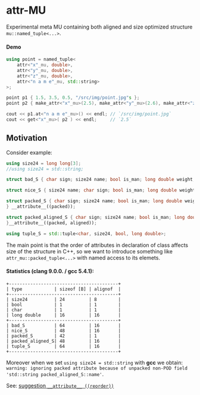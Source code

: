 # attr-MU
Experimental meta MU containing both aligned and size optimized structure `mu::named_tuple<...>`.

#### Demo
```C++
using point = named_tuple<
    attr<"x"_mu, double>,
    attr<"y"_mu, double>,
    attr<"z"_mu, double>,
    attr<"n a m e"_mu, std::string>
>;

point p1 { 1.5, 3.5, 0.5, "/src/img/point.jpg"s };
point p2 { make_attr<"x"_mu>(2.5), make_attr<"y"_mu>(2.6), make_attr<"z"_mu>(0.0) };

cout << p1.at<"n a m e"_mu>() << endl; // `/src/img/point.jpg`
cout << get<"x"_mu>( p2 ) << endl;     // `2.5`
```

## Motivation

Consider example:

```C++
using size24 = long long[3];
//using size24 = std::string;

struct bad_S { char sign; size24 name; bool is_man; long double weight; };

struct nice_S { size24 name; char sign; bool is_man; long double weight; };

struct packed_S { char sign; size24 name; bool is_man; long double weight;
} __attribute__((packed));

struct packed_aligned_S { char sign; size24 name; bool is_man; long double weight;
}__attribute__((packed, aligned));

using tuple_S = std::tuple<char, size24, bool, long double>;
```

The main point is that the order of attributes in declaration of class affects size of the structure in C++,
so we want to introduce something like `attr_mu::packed_tuple<...>` with named access to its elemets.

#### Statistics (clang 9.0.0. / gcc 5.4.1):

```
+-----------------------------------------+
| type            | sizeof [B] | alignof  |
+-----------------------------------------+
| size24          | 24         | 8        |
| bool            | 1          | 1        |
| char            | 1          | 1        |
| long double     | 16         | 16       |
+-----------------------------------------+
| bad_S           | 64         | 16       |
| nice_S          | 48         | 16       |
| packed_S        | 42         | 1        |
| packed_aligned_S| 48         | 16       |
| tuple_S         | 64         | 16       |
+-----------------------------------------+
```
Moreover when we set  `using size24 = std::string` with **gcc** we obtain: `warning: ignoring packed attribute because of unpacked non-POD field 'std::string packed_aligned_S::name'`.

See: [suggestion `__attribute__ ((reorder))`](https://gcc.gnu.org/bugzilla/show_bug.cgi?id=31176)
